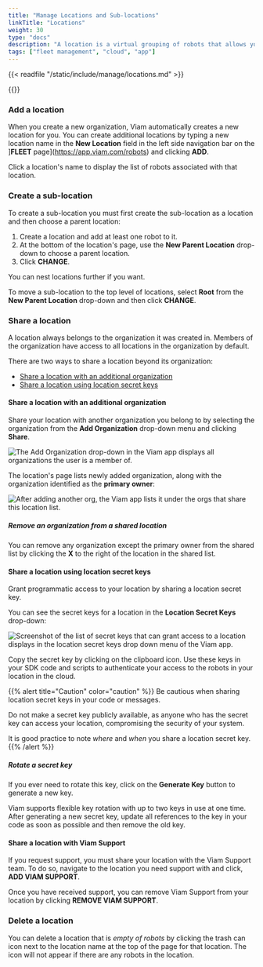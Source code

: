 ```yaml
---
title: "Manage Locations and Sub-locations"
linkTitle: "Locations"
weight: 30
type: "docs"
description: "A location is a virtual grouping of robots that allows you to organize robots and manage your fleets."
tags: ["fleet management", "cloud", "app"]
---
```


{{< readfile "/static/include/manage/locations.md" >}}

{{<youtube embed_url="https://www.youtube-nocookie.com/embed/eb7v6dabCGQ">}}

### Add a location

When you create a new organization, Viam automatically creates a new location for you.
You can create additional locations by typing a new location name in the **New Location** field in the left side navigation bar on the ]**FLEET** page](https://app.viam.com/robots) and clicking **ADD**.

Click a location's name to display the list of robots associated with that location.

### Create a sub-location

To create a sub-location you must first create the sub-location as a location and then choose a parent location:

1. Create a location and add at least one robot to it.
2. At the bottom of the location's page, use the **New Parent Location** drop-down to choose a parent location.
3. Click **CHANGE**.

You can nest locations further if you want.

To move a sub-location to the top level of locations, select **Root** from the **New Parent Location** drop-down and then click **CHANGE**.

### Share a location

A location always belongs to the organization it was created in.
Members of the organization have access to all locations in the organization by default.

There are two ways to share a location beyond its organization:

- [Share a location with an additional organization](#share-a-location-with-an-additional-organization)
- [Share a location using location secret keys](#share-a-location-using-location-secret-keys)

#### Share a location with an additional organization

Share your location with another organization you belong to by selecting the organization from the **Add Organization** drop-down menu and clicking **Share**.

![The Add Organization drop-down in the Viam app displays all organizations the user is a member of.](../../img/app-usage/add-org-drop-down.png)

The location's page lists newly added organization, along with the organization identified as the **primary owner**:

![After adding another org, the Viam app lists it under the orgs that share this location list.](../../img/app-usage/after-add-org.png)

##### Remove an organization from a shared location

You can remove any organization except the primary owner from the shared list by clicking the **X** to the right of the location in the shared list.

#### Share a location using location secret keys

Grant programmatic access to your location by sharing a location secret key.

You can see the secret keys for a location in the **Location Secret Keys** drop-down:

![Screenshot of the list of secret keys that can grant access to a location displays in the location secret keys drop down menu of the Viam app.](../../img/app-usage/location-secret-keys-drop-down.png)

Copy the secret key by clicking on the clipboard icon.
Use these keys in your SDK code and scripts to authenticate your access to the robots in your location in the cloud.

{{% alert title="Caution" color="caution" %}}
Be cautious when sharing location secret keys in your code or messages.

Do not make a secret key publicly available, as anyone who has the secret key can access your location, compromising the security of your system.

It is good practice to note *where* and *when* you share a location secret key.
{{% /alert %}}

##### Rotate a secret key

If you ever need to rotate this key, click on the **Generate Key** button to generate a new key.

Viam supports flexible key rotation with up to two keys in use at one time.
After generating a new secret key, update all references to the key in your code as soon as possible and then remove the old key.

#### Share a location with Viam Support

If you request support, you must share your location with the Viam Support team.
To do so, navigate to the location you need support with and click, **ADD VIAM SUPPORT**.

Once you have received support, you can remove Viam Support from your location by clicking **REMOVE VIAM SUPPORT**.

### Delete a location

You can delete a location that is *empty of robots* by clicking the trash can icon next to the location name at the top of the page for that location.
The icon will not appear if there are any robots in the location.
